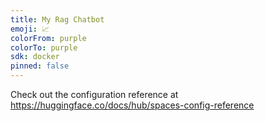 ```yaml
---
title: My Rag Chatbot
emoji: 📈
colorFrom: purple
colorTo: purple
sdk: docker
pinned: false
---
```


Check out the configuration reference at https://huggingface.co/docs/hub/spaces-config-reference
